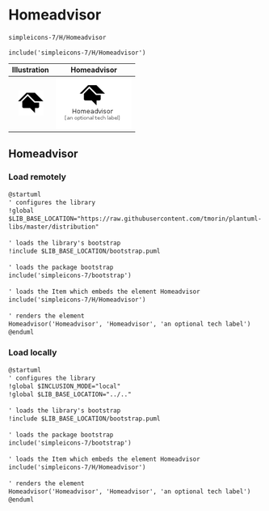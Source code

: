# Homeadvisor


```text
simpleicons-7/H/Homeadvisor
```

```text
include('simpleicons-7/H/Homeadvisor')
```



| Illustration | Homeadvisor |
| :---: | :---: |
| ![illustration for Illustration](../../simpleicons-7/H/Homeadvisor.png) | ![illustration for Homeadvisor](../../simpleicons-7/H/Homeadvisor.Local.png) |




## Homeadvisor

### Load remotely
```plantuml
@startuml
' configures the library
!global $LIB_BASE_LOCATION="https://raw.githubusercontent.com/tmorin/plantuml-libs/master/distribution"

' loads the library's bootstrap
!include $LIB_BASE_LOCATION/bootstrap.puml

' loads the package bootstrap
include('simpleicons-7/bootstrap')

' loads the Item which embeds the element Homeadvisor
include('simpleicons-7/H/Homeadvisor')

' renders the element
Homeadvisor('Homeadvisor', 'Homeadvisor', 'an optional tech label')
@enduml
```

### Load locally
```plantuml
@startuml
' configures the library
!global $INCLUSION_MODE="local"
!global $LIB_BASE_LOCATION="../.."

' loads the library's bootstrap
!include $LIB_BASE_LOCATION/bootstrap.puml

' loads the package bootstrap
include('simpleicons-7/bootstrap')

' loads the Item which embeds the element Homeadvisor
include('simpleicons-7/H/Homeadvisor')

' renders the element
Homeadvisor('Homeadvisor', 'Homeadvisor', 'an optional tech label')
@enduml
```

